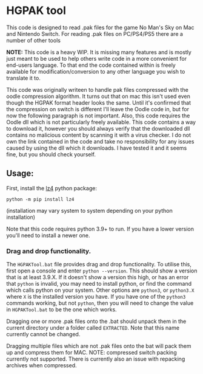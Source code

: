 # HGPAK tool

This code is designed to read .pak files for the game No Man's Sky on Mac and Nintendo Switch.
For reading .pak files on PC/PS4/PS5 there are a number of other tools

**NOTE:** This code is a heavy WIP. It is missing many features and is mostly just meant to be used to help others write code in a more convenient for end-users language.
To that end the code contained within is freely available for modification/conversion to any other language you wish to translate it to.

This code was originally writeen to handle pak files compressed with the oodle compression algorithm. It turns out that on mac this isn't used even though the HGPAK format header looks the same. Until it's confirmed that the compression on switch is different I'll leave the Oodle code in, but for now the following paragraph is not important.
Also, this code requires the Oodle dll which is not particularly freely available.
This code contains a way to download it, however you should always verify that the downloaded dll contains no malicious content by scanning it with a virus checker.
I do not own the link contained in the code and take no responsibility for any issues caused by using the dll which it downloads.
I have tested it and it seems fine, but you should check yourself.

## Usage:

First, install the [lz4](https://pypi.org/project/lz4/) python package:
```
python -m pip install lz4
```
(installation may vary system to system depending on your python installation)

Note that this code requires python 3.9+ to run. If you have a lower version you'll need to install a newer one.

### Drag and drop functionality.

The `HGPAKTool.bat` file provides drag and drop functionality.
To utilise this, first open a console and enter `python --version`. This should show a version that is at least 3.9.X.
If it doesn't show a version this high, or has an error that `python` is invalid, you may need to install python, or find the command which calls python on your system. Other options are `python3`, or `python3.X` where `X` is the installed version you have.
If you have one of the `python3` commands working, but not `python`, then you will need to change the value in `HGPAKTool.bat` to be the one which works.

Dragging one or more .pak files onto the .bat should unpack them in the current directory under a folder called `EXTRACTED`. Note that this name currently cannot be changed.

Dragging multiple files which are not .pak files onto the bat will pack them up and compress them for MAC.
NOTE: compressed switch packing currently not supported.
There is currently also an issue with repacking archives when compressed.
